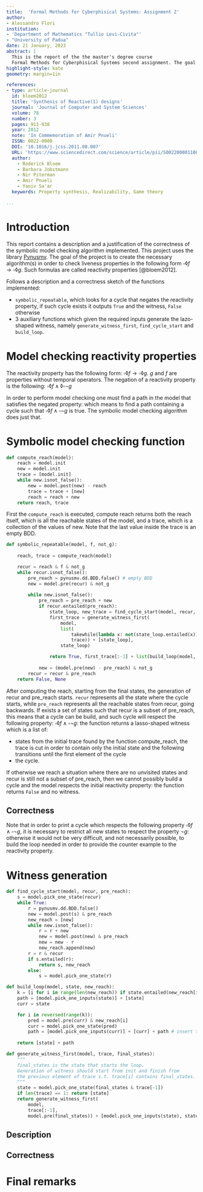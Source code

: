 ```yaml
---
title:  'Formal Methods for Cyberphisical Systems: Assignment 2'
author:
- Alessandro Flori
institution: 
- 'Department of Mathematics "Tullio Levi-Civita"'
- "University of Padua"
date: 21 January, 2023
abstract: |
  This is the report of the the master's degree course 
  Formal Methods for Cyberphisical Systems second assignment. The goal is to implement a symbolic algorithm for the verification of a special class of LTL formulas, using BDDs as data structure to represent and manipulate regions. The class of formulas considered by the algorithm is called "reactivity" properties and have the special form $\square\lozenge f\rightarrow\square\lozenge g$. The report contains description and proof of correctness of the algorithms developed. 
highlight-style: kate
geometry: margin=1in

references:
- type: article-journal
  id: bloem2012
  title: 'Synthesis of Reactive(1) designs'
  journal: 'Journal of Computer and System Sciences'
  volume: 78
  number: 3
  pages: 911-938
  year: 2012
  note: 'In Commemoration of Amir Pnueli'
  ISSN: 0022-0000
  DOI: '10.1016/j.jcss.2011.08.007'
  URL: 'https://www.sciencedirect.com/science/article/pii/S0022000011000869'
  author: 
    - Roderick Bloem
    - Barbara Jobstmann 
    - Nir Piterman 
    - Amir Pnueli 
    - Yaniv Sa'ar
  keywords: Property synthesis, Realizability, Game theory

...
```


<!-- 
  Compiled to pdf via Pandoc's docker distribution:
  docker run --rm --volume "$(pwd):/data" --user $(id -u):$(id -g) pandoc/latex ass_2_report.md --citeproc -o outfile.pdf
 -->

# Introduction

This report contains a description and a justification of the correctness of the symbolic model checking algorithm implemented. This project uses the library [Pynusmv](https://pynusmv.readthedocs.io/). The goal of the project is to create the necessary algorithm(s) in order to check liveness properties in the following form $\square\lozenge f\rightarrow\square\lozenge g$. Such formulas are called reactivity properties [@bloem2012].

Follows a description and a correctness sketch of the functions implemented:

 - `symbolic_repeatable`, which looks for a cycle that negates the reactivity property, if such cycle exists it outputs `True` and the witness, `False` otherwise
 - 3 auxiliary functions which given the required inputs generate the lazo-shaped witness, namely `generate_witness_first`, `find_cycle_start` and `build_loop`.


# Model checking reactivity properties

The reactivity property has the following form: $\square\lozenge f\rightarrow\square\lozenge g$. $g$ and $f$ are properties without temporal operators.
The negation of a reactivity property is the following: $\square\lozenge f\wedge\lozenge\square\neg g$

In order to perform model checking one must find a path in the model that satisfies the negated property: which means to find a 
path containing a cycle such that $\square\lozenge f\wedge\square\neg g$ is true.
The symbolic model checking algorithm does just that.

# Symbolic model checking function

```python
def compute_reach(model):
    reach = model.init
    new = model.init
    trace = [model.init]
    while new.isnot_false():
        new = model.post(new) - reach
        trace = trace + [new]
        reach = reach + new
    return reach, trace
```

First the `compute_reach` is executed, compute reach returns both the reach itself, which is
all the reachable states of the model, and a trace, which is a collection of the values of new.
Note that the last value inside the trace is an empty BDD.

```python
def symbolic_repeatable(model, f, not_g):
  
    reach, trace = compute_reach(model)

    recur = reach & f & not_g
    while recur.isnot_false():
        pre_reach = pynusmv.dd.BDD.false() # empty BDD
        new = model.pre(recur) & not_g
        
        while new.isnot_false():
            pre_reach = pre_reach + new
            if recur.entailed(pre_reach):
                state_loop, new_trace = find_cycle_start(model, recur, pre_reach)
                first_trace = generate_witness_first(
                    model, 
                    list(
                        takewhile(lambda x: not(state_loop.entailed(x)), 
                        trace)) + [state_loop], 
                    state_loop)

                return True, first_trace[:-1] + list(build_loop(model, state_loop, new_trace))
                
            new = (model.pre(new) - pre_reach) & not_g
        recur = recur & pre_reach
    return False, None
```

After computing the reach, starting from the final states, the generation of recur and pre_reach starts.
`recur` represents all the state where the cycle starts, while `pre_reach` represents all the reachable states
from recur, going backwards. If exists a set of states such that recur is a subset of pre_reach, this means that a cycle can be build,
and such cycle will respect the following property: $\square\lozenge f\wedge\square\neg g$: the function returns
a lasso-shaped witness which is a list of:

 - states from the initial trace found by the function compute_reach, the trace is cut in order to contain only the initial
 state and the following transitions until the first element of the cycle
 - the cycle.

 If otherwise we reach a situation where there are no unvisited states and recur is still not a subset of pre_reach, then
 we cannot possibly build a cycle and the model respects the initial reactivity property: the function returns `False` and no witness.

## Correctness

Note that in order to print a cycle which respects the following property $\square\lozenge f\wedge\square\neg g$, it is necessary to restrict
all new states to respect the property $\neg g$: otherwise it would not be very difficult, and not necessarily possible, to build the loop
needed in order to provide the counter example to the reactivity property.

# Witness generation

```python
def find_cycle_start(model, recur, pre_reach):
    s = model.pick_one_state(recur)
    while True:
        r = pynusmv.dd.BDD.false()
        new = model.post(s) & pre_reach
        new_reach = [new]
        while new.isnot_false():
            r = r + new
            new = model.post(new) & pre_reach
            new = new - r
            new_reach.append(new)
        r = r & recur
        if s.entailed(r):
            return s, new_reach
        else:
            s = model.pick_one_state(r)

def build_loop(model, state, new_reach):
    k = [i for i in range(len(new_reach)) if state.entailed(new_reach[i])][0]
    path = [model.pick_one_inputs(state)] + [state]
    curr = state

    for i in reversed(range(k)):
        pred = model.pre(curr) & new_reach[i]
        curr = model.pick_one_state(pred)
        path = [model.pick_one_inputs(curr)] + [curr] + path # insert to head
        
    return [state] + path

def generate_witness_first(model, trace, final_states):
    """
    final_states is the state that starts the loop.
    Generation of witness should start from init and finish from 
    the previous element of trace s.t. trace[i] contains final_states.
    """
    state = model.pick_one_state(final_states & trace[-1])
    if len(trace) == 1: return [state]
    return generate_witness_first(
        model, 
        trace[:-1], 
        model.pre(final_states)) + [model.pick_one_inputs(state), state]
```

## Description

## Correctness

# Final remarks
